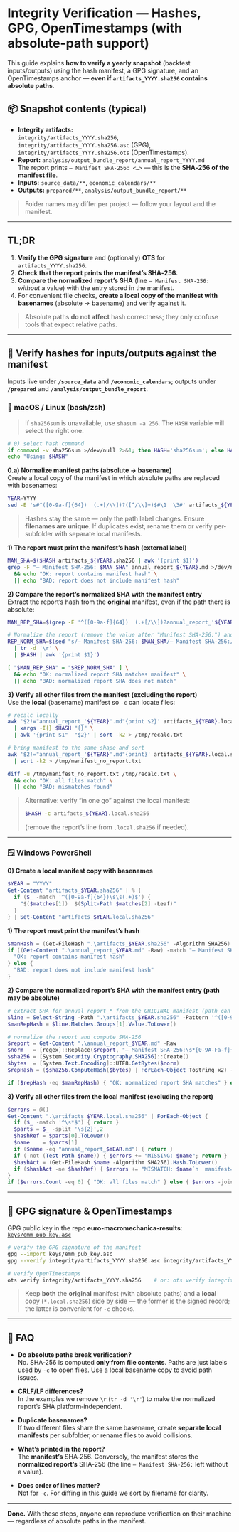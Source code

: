 # Integrity Verification — Hashes, GPG, OpenTimestamps (with absolute-path support)

This guide explains **how to verify a yearly snapshot** (backtest inputs/outputs) using the hash manifest,
a GPG signature, and an OpenTimestamps anchor — **even if `artifacts_YYYY.sha256` contains absolute paths**.

## 📦 Snapshot contents (typical)
- **Integrity artifacts:**  
  `integrity/artifacts_YYYY.sha256`, `integrity/artifacts_YYYY.sha256.asc` (GPG), `integrity/artifacts_YYYY.sha256.ots` (OpenTimestamps).
- **Report:** `analysis/output_bundle_report/annual_report_YYYY.md`  
  The report prints `— Manifest SHA-256: <…>` — this is the **SHA‑256 of the manifest file**.
- **Inputs:** `source_data/**`, `economic_calendars/**`  
- **Outputs:** `prepared/**`, `analysis/output_bundle_report/**`

> Folder names may differ per project — follow your layout and the manifest.

---

## TL;DR
1. **Verify the GPG signature** and (optionally) **OTS** for `artifacts_YYYY.sha256`.
2. **Check that the report prints the manifest’s SHA‑256.**
3. **Compare the normalized report’s SHA** (line `— Manifest SHA-256:` *without* a value) with the entry stored in the manifest.
4. For convenient file checks, **create a local copy of the manifest with basenames** (absolute → basename) and verify against it.

> Absolute paths **do not affect** hash correctness; they only confuse tools that expect relative paths.

---

## 🧪 Verify hashes for inputs/outputs against the manifest

Inputs live under **`/source_data`** and **`/economic_calendars`**; outputs under **`/prepared`** and **`/analysis/output_bundle_report`**.

### 🐧 macOS / Linux (bash/zsh)

> If `sha256sum` is unavailable, use `shasum -a 256`. The `HASH` variable will select the right one.

```bash
# 0) select hash command
if command -v sha256sum >/dev/null 2>&1; then HASH='sha256sum'; else HASH='shasum -a 256'; fi
echo "Using: $HASH"
```

**0.a) Normalize manifest paths (absolute → basename)**  
Create a local copy of the manifest in which absolute paths are replaced with basenames:
```bash
YEAR=YYYY
sed -E 's#^([0-9a-f]{64})  (.+[/\\])?([^/\\]+)$#\1  \3#' artifacts_${YEAR}.sha256 > artifacts_${YEAR}.local.sha256
```
> Hashes stay the same — only the path label changes. Ensure **filenames are unique**. If duplicates exist, rename them or verify per-subfolder with separate local manifests.

**1) The report must print the manifest’s hash (external label)**
```bash
MAN_SHA=$($HASH artifacts_${YEAR}.sha256 | awk '{print $1}')
grep -F "— Manifest SHA-256: $MAN_SHA" annual_report_${YEAR}.md >/dev/null \
  && echo "OK: report contains manifest hash" \
  || echo "BAD: report does not include manifest hash"
```

**2) Compare the report’s normalized SHA with the manifest entry**  
Extract the report’s hash from the **original** manifest, even if the path there is absolute:
```bash
MAN_REP_SHA=$(grep -E '^([0-9a-f]{64})  (.+[/\\])?annual_report_'${YEAR}'\.md$' artifacts_${YEAR}.sha256 | head -n1 | awk '{print $1}')

# Normalize the report (remove the value after "Manifest SHA-256:") and hash it
REP_NORM_SHA=$(sed "s/— Manifest SHA-256: $MAN_SHA/— Manifest SHA-256:/" annual_report_${YEAR}.md \
  | tr -d '\r' \
  | $HASH | awk '{print $1}')

[ "$MAN_REP_SHA" = "$REP_NORM_SHA" ] \
  && echo "OK: normalized report SHA matches manifest" \
  || echo "BAD: normalized report SHA does not match"
```

**3) Verify all other files from the manifest (excluding the report)**  
Use the **local** (basename) manifest so `-c` can locate files:
```bash
# recalc locally
awk '$2!="annual_report_'${YEAR}'.md"{print $2}' artifacts_${YEAR}.local.sha256 \
  | xargs -I{} $HASH "{}" \
  | awk '{print $1"  "$2}' | sort -k2 > /tmp/recalc.txt

# bring manifest to the same shape and sort
awk '$2!="annual_report_'${YEAR}'.md"{print}' artifacts_${YEAR}.local.sha256 \
  | sort -k2 > /tmp/manifest_no_report.txt

diff -u /tmp/manifest_no_report.txt /tmp/recalc.txt \
  && echo "OK: all files match" \
  || echo "BAD: mismatches found"
```

> Alternative: verify “in one go” against the local manifest:  
> ```bash
> $HASH -c artifacts_${YEAR}.local.sha256
> ```
> (remove the report’s line from `.local.sha256` if needed).

---

### 🪟 Windows PowerShell

**0) Create a local manifest copy with basenames**
```powershell
$YEAR = "YYYY"
Get-Content "artifacts_$YEAR.sha256" | % {
  if ($_ -match '^([0-9a-f]{64})\s\s(.+)$') {
    "$($matches[1])  $(Split-Path $matches[2] -Leaf)"
  }
} | Set-Content "artifacts_$YEAR.local.sha256"
```

**1) The report must print the manifest’s hash**
```powershell
$manHash = (Get-FileHash ".\artifacts_$YEAR.sha256" -Algorithm SHA256).Hash.ToLower()
if ((Get-Content ".\annual_report_$YEAR.md" -Raw) -match "— Manifest SHA-256:\s*$manHash") {
  "OK: report contains manifest hash"
} else {
  "BAD: report does not include manifest hash"
}
```

**2) Compare the normalized report’s SHA with the manifest entry (path may be absolute)**
```powershell
# extract SHA for annual_report_* from the ORIGINAL manifest (path can be absolute)
$line = Select-String -Path ".\artifacts_$YEAR.sha256" -Pattern '^([0-9a-f]{64})\s\s(.+\\)?annual_report_' + $YEAR + '\.md$' | Select-Object -First 1
$manRepHash = $line.Matches.Groups[1].Value.ToLower()

# normalize the report and compute SHA-256
$report = Get-Content ".\annual_report_$YEAR.md" -Raw
$norm   = [regex]::Replace($report, "— Manifest SHA-256:\s*[0-9A-Fa-f]{64}", "— Manifest SHA-256:")
$sha256 = [System.Security.Cryptography.SHA256]::Create()
$bytes  = [System.Text.Encoding]::UTF8.GetBytes($norm)
$repHash = ($sha256.ComputeHash($bytes) | ForEach-Object ToString x2) -join "" | ForEach-Object ToLower

if ($repHash -eq $manRepHash) { "OK: normalized report SHA matches" } else { "BAD: normalized report SHA mismatch" }
```

**3) Verify all other files from the local manifest (excluding the report)**
```powershell
$errors = @()
Get-Content ".\artifacts_$YEAR.local.sha256" | ForEach-Object {
  if ($_ -match '^\s*$') { return }
  $parts = $_ -split '\s{2}',2
  $hashRef = $parts[0].ToLower()
  $name    = $parts[1]
  if ($name -eq "annual_report_$YEAR.md") { return }
  if (-not (Test-Path $name)) { $errors += "MISSING: $name"; return }
  $hashAct = (Get-FileHash $name -Algorithm SHA256).Hash.ToLower()
  if ($hashAct -ne $hashRef) { $errors += "MISMATCH: $name`n  manifest=$hashRef`n  actual  =$hashAct" }
}
if ($errors.Count -eq 0) { "OK: all files match" } else { $errors -join "`n" }
```

---

## 🔐 GPG signature & OpenTimestamps

GPG public key in the repo **euro-macromechanica-results**: [`keys/emm_pub_key.asc`](https://github.com/rleydev/euro-macromechanica-results/tree/main/keys/emm_pub_key.asc) 

```bash
# verify the GPG signature of the manifest
gpg --import keys/emm_pub_key.asc
gpg --verify integrity/artifacts_YYYY.sha256.asc integrity/artifacts_YYYY.sha256

# verify OpenTimestamps
ots verify integrity/artifacts_YYYY.sha256    # or: ots verify integrity/artifacts_YYYY.sha256.ots
```

> Keep **both** the **original** manifest (with absolute paths) and a **local** copy (`*.local.sha256`) side by side — the former is the signed record; the latter is convenient for `-c` checks.

---

## 🧠 FAQ

- **Do absolute paths break verification?**  
  No. SHA‑256 is computed **only from file contents**. Paths are just labels used by `-c` to open files. Use a local basename copy to avoid path issues.

- **CRLF/LF differences?**  
  In the examples we remove `\r` (`tr -d '\r'`) to make the normalized report’s SHA platform‑independent.

- **Duplicate basenames?**  
  If two different files share the same basename, create **separate local manifests** per subfolder, or rename files to avoid collisions.

- **What’s printed in the report?**  
  The **manifest’s** SHA‑256. Conversely, the manifest stores the **normalized report’s** SHA‑256 (the line `— Manifest SHA-256:` left without a value).

- **Does order of lines matter?**  
  Not for `-c`. For diffing in this guide we sort by filename for clarity.

---

**Done.** With these steps, anyone can reproduce verification on their machine — regardless of absolute paths in the manifest.
